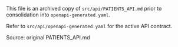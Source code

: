 This file is an archived copy of `src/api/PATIENTS_API.md` prior to consolidation into `openapi-generated.yaml`.

Refer to `src/api/openapi-generated.yaml` for the active API contract.

Source: original PATIENTS_API.md
